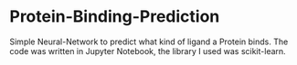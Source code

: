 # Protein-Binding-Prediction
Simple Neural-Network to predict what kind of ligand a Protein binds.
The code was written in Jupyter Notebook, the library I used was scikit-learn.

